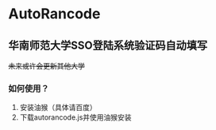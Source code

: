 # AutoRancode

## 华南师范大学SSO登陆系统验证码自动填写

~~未来或许会更新其他大学~~

### 如何使用？

1. 安装油猴（具体请百度）
2. 下载autorancode.js并使用油猴安装

